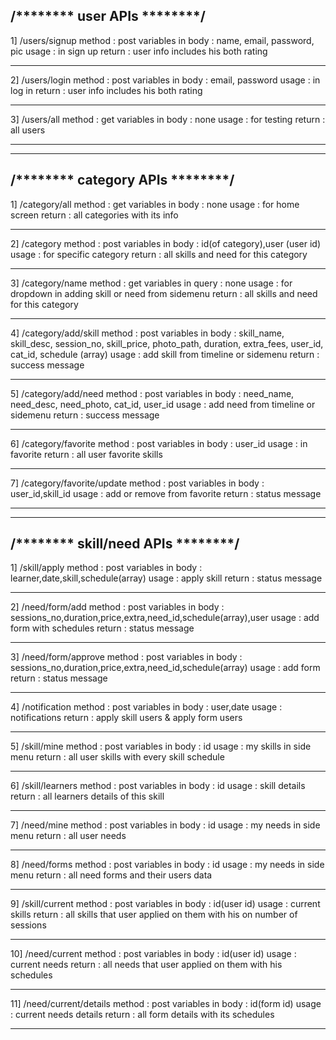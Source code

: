 /******** user APIs ********/
----------------------------------------
1] /users/signup
method : post
variables in body : name, email, password, pic
usage : in sign up
return : user info includes his both rating 
********************************************
2] /users/login
method : post
variables in body : email, password
usage : in log in
return : user info includes his both rating 
********************************************
3] /users/all
method : get
variables in body : none
usage : for testing
return : all users
********************************************

********************************************
/******** category APIs ********/
----------------------------------------
1] /category/all
method : get
variables in body : none
usage : for home screen
return : all categories with its info
********************************************
2] /category
method : post
variables in body : id(of category),user (user id)
usage : for specific category
return : all skills and need for this category
********************************************
3] /category/name
method : get
variables in query : none
usage : for dropdown in adding skill or need from sidemenu
return : all skills and need for this category
********************************************
4] /category/add/skill
method : post
variables in body : skill_name, skill_desc, session_no, skill_price, photo_path, duration, extra_fees, user_id, cat_id, schedule (array)
usage : add skill from timeline or sidemenu
return : success message
********************************************
5] /category/add/need
method : post
variables in body : need_name, need_desc, need_photo, cat_id, user_id
usage : add need from timeline or sidemenu
return : success message
********************************************
6] /category/favorite
method : post
variables in body : user_id
usage : in favorite
return : all user favorite skills
********************************************
7] /category/favorite/update
method : post
variables in body : user_id,skill_id
usage : add or remove from favorite
return : status message
********************************************

********************************************
/******** skill/need APIs ********/
----------------------------------------
1] /skill/apply
method : post
variables in body : learner,date,skill,schedule(array)
usage : apply skill
return : status message
********************************************
2] /need/form/add
method : post
variables in body : sessions_no,duration,price,extra,need_id,schedule(array),user
usage : add form with schedules
return : status message
********************************************
3] /need/form/approve
method : post
variables in body : sessions_no,duration,price,extra,need_id,schedule(array)
usage : add form
return : status message
********************************************
4] /notification
method : post
variables in body : user,date
usage : notifications
return : apply skill users & apply form users 
********************************************
5] /skill/mine
method : post
variables in body : id
usage : my skills in side menu
return : all user skills with every skill schedule
********************************************
6] /skill/learners
method : post
variables in body : id
usage : skill details
return : all learners details of this skill
********************************************
7] /need/mine
method : post
variables in body : id
usage : my needs in side menu
return : all user needs 
********************************************
8] /need/forms
method : post
variables in body : id
usage : my needs in side menu
return : all need forms and their users data
********************************************
9] /skill/current
method : post
variables in body : id(user id)
usage : current skills
return : all skills that user applied on them with his on number of sessions
********************************************
10] /need/current
method : post
variables in body : id(user id)
usage : current needs
return : all needs that user applied on them with his schedules
********************************************
11] /need/current/details
method : post
variables in body : id(form id)
usage : current needs details
return : all form details with its schedules
********************************************
